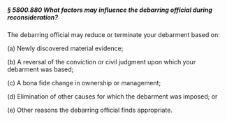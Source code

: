 ##### § 5800.880 What factors may influence the debarring official during reconsideration? #####

The debarring official may reduce or terminate your debarment based on:

(a) Newly discovered material evidence;

(b) A reversal of the conviction or civil judgment upon which your debarment was based;

(c) A bona fide change in ownership or management;

(d) Elimination of other causes for which the debarment was imposed; or

(e) Other reasons the debarring official finds appropriate.